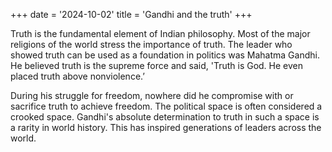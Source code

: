 +++
date = '2024-10-02'
title = 'Gandhi and the truth'
+++

Truth is the fundamental element of Indian philosophy. Most of the major religions of the world stress the importance of truth.
The leader who showed truth can be used as a foundation in politics was Mahatma Gandhi. He believed truth is the supreme force and said, 'Truth is God. He even placed truth above nonviolence.’

During his struggle for freedom, nowhere did he compromise with or sacrifice truth to achieve freedom. The political space is often considered a crooked space. Gandhi's absolute determination to truth in such a space is a rarity in world history. This has inspired generations of leaders across the world.
